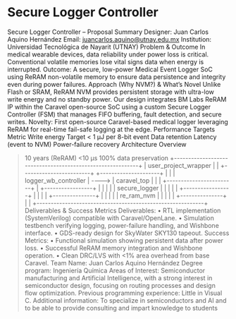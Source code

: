 # Secure Logger Controller
Secure Logger Controller – Proposal Summary
 Designer: Juan Carlos Aquino Hernández
 Email: juancarlos.aquino@utnay.edu.mx
 Institution: Universidad Tecnológica de Nayarit (UTNAY)
 Problem & Outcome
 In medical wearable devices, data reliability under power loss is critical. Conventional volatile memories lose vital
 signs data when energy is interrupted. Outcome: A secure, low-power Medical Event Logger SoC using ReRAM
 non-volatile memory to ensure data persistence and integrity even during power failures.
 Approach (Why NVM?) & What’s Novel
 Unlike Flash or SRAM, ReRAM NVM provides persistent storage with ultra-low write energy and no standby
 power. Our design integrates BM Labs ReRAM IP within the Caravel open-source SoC using a custom Secure
 Logger Controller (FSM) that manages FIFO buffering, fault detection, and secure writes. Novelty: First
 open-source Caravel-based medical logger leveraging ReRAM for real-time fail-safe logging at the edge.
 Performance Targets
 Metric
 Write energy
 Target
 < 1 µJ per 8-bit event
 Data retention
 Latency (event to NVM)
 Power-failure recovery
 Architecture Overview
 >10 years (ReRAM)
 <10 µs
 100% data preservation
 +-----------------------------------------------------------+
 | user_project_wrapper |
 | +------------------------+ +---------------------+ |
 | | logger_wb_controller | ----> | caravel_top | |
 | +------------------------+ | +-----------------+ | |
 | | | secure_logger | | |
 | | +-----------------+ | |
 | | +---------------+ | |
 | | | re_ram_nvm | | |
 | | +---------------+ | |
 +-----------------------------------------------------------+
 Deliverables & Success Metrics
 Deliverables:
 • RTL implementation (SystemVerilog) compatible with Caravel/OpenLane.
 • Simulation testbench verifying logging, power-failure handling, and Wishbone interface.
• GDS-ready design for SkyWater SKY130 tapeout.
 Success Metrics:
 • Functional simulation showing persistent data after power loss.
 • Successful ReRAM memory integration and Wishbone operation.
 • Clean DRC/LVS with <1% area overhead from base Caravel.
 Team
 Name: Juan Carlos Aquino Hernández
 Degree program: Ingeniería Química
 Areas of Interest: Semiconductor manufacturing and Artificial Intelligence, with a strong interest in
 semiconductor design, focusing on routing processes and design flow optimization.
 Previous programming experience: Little in Visual C.
 Additional information: To specialize in semiconductors and AI and to be able to provide consulting and impart
 knowledge to students
